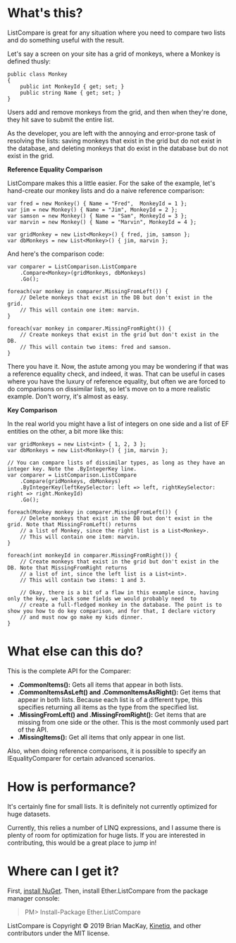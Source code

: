 What's this?
==============

ListCompare is great for any situation where you need to compare two lists and do something useful with the result. 

Let's say a screen on your site has a grid of monkeys, where a Monkey is defined thusly: 

    public class Monkey
    {
        public int MonkeyId { get; set; }
        public string Name { get; set; }
    }

Users add and remove monkeys from the grid, and then when they're done, they hit save to submit the entire list. 

As the developer, you are left with the annoying and error-prone task of resolving the lists: saving monkeys that exist in the grid but do not exist in the database, and deleting monkeys that do exist in the database but do not exist in the grid.

**Reference Equality Comparison**

ListCompare makes this a little easier. For the sake of the example, let's hand-create our monkey lists and do a naive reference comparison:  

	var fred = new Monkey() { Name = "Fred",  MonkeyId = 1 };
	var jim = new Monkey() { Name = "Jim", MonkeyId = 2 };
	var samson = new Monkey() { Name = "Sam", MonkeyId = 3 };
	var marvin = new Monkey() { Name = "Marvin", MonkeyId = 4 };

	var gridMonkey = new List<Monkey>() { fred, jim, samson }; 
	var dbMonkeys = new List<Monkey>() { jim, marvin };

And here's the comparison code:

	var comparer = ListComparison.ListCompare
		.Compare<Monkey>(gridMonkeys, dbMonkeys)
		.Go();

	foreach(var monkey in comparer.MissingFromLeft()) {
		// Delete monkeys that exist in the DB but don't exist in the grid.
		// This will contain one item: marvin. 
	}

	foreach(var monkey in comparer.MissingFromRight()) {
		// Create monkeys that exist in the grid but don't exist in the DB.
		// This will contain two items: fred and samson. 	
	}

There you have it. Now, the astute among you may be wondering if that was a reference equality check, and indeed, it was. That can be useful in cases where you have the luxury of reference equality, but often we are forced to do comparisons on dissimilar lists, so let's move on to a more realistic example. Don't worry, it's almost as easy.

**Key Comparison**

In the real world you might have a list of integers on one side and a list of EF entities on the other, a bit more like this:

	var gridMonkeys = new List<int> { 1, 2, 3 };
	var dbMonkeys = new List<Monkey>() { jim, marvin };

	// You can compare lists of dissimilar types, as long as they have an integer key. Note the .ByIntegerKey line.
	var comparer = ListComparison.ListCompare
		.Compare(gridMonkeys, dbMonkeys)
		.ByIntegerKey(leftKeySelector: left => left, rightKeySelector: right => right.MonkeyId)  
		.Go();

	foreach(Monkey monkey in comparer.MissingFromLeft()) {
		// Delete monkeys that exist in the DB but don't exist in the grid. Note that MissingFromLeft() returns 
		// a list of Monkey, since the right list is a List<Monkey>.
		// This will contain one item: marvin. 
	}

	foreach(int monkeyId in comparer.MissingFromRight()) {
		// Create monkeys that exist in the grid but don't exist in the DB. Note that MissingFromRight returns
		// a list of int, since the left list is a List<int>.
		// This will contain two items: 1 and 3.
    
		// Okay, there is a bit of a flaw in this example since, having only the key, we lack some fields we would probably need  to 
		// create a full-fledged monkey in the database. The point is to show you how to do key comparison, and for that, I declare victory
		// and must now go make my kids dinner.	
	}


What else can this do?
==============

This is the complete API for the Comparer:

* **.CommonItems():** Gets all items that appear in both lists. 
* **.CommonItemsAsLeft() and .CommonItemsAsRight():** Get items that appear in both lists. Because each list is of a different type, this specifies returning all items as the type from the specified list.
* **.MissingFromLeft() and .MissingFromRight():** Get items that are missing from one side or the other. This is the most commonly used part of the API.
* **.MissingItems():** Get all items that only appear in one list.

Also, when doing reference comparisons, it is possible to specify an IEqualityComparer for certain advanced scenarios. 

How is performance?
==============
It's certainly fine for small lists. It is definitely not currently optimized for huge datasets.

Currently, this relies a number of LINQ expressions, and I assume there is plenty of room for optimization for huge lists. If you are interested in contributing, this would be a great place to jump in!

Where can I get it?
==============

First, <a href="http://docs.nuget.org/docs/start-here/installing-nuget">install NuGet</a>. Then, install Ether.ListCompare from the package manager console:

>PM> Install-Package Ether.ListCompare

ListCompare is Copyright © 2019 Brian MacKay, <a href="getkinetiq.com">Kinetiq</a>, and other contributors under the MIT license.
